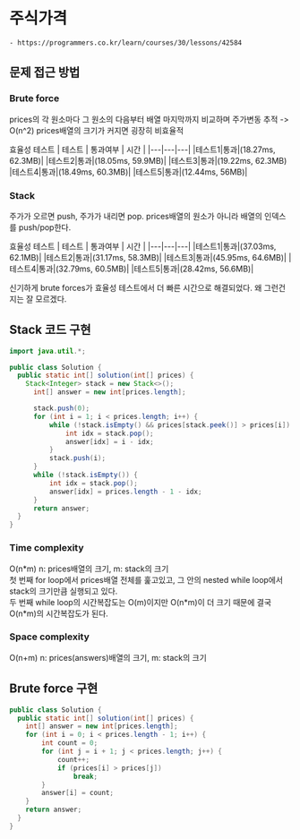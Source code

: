 # 주식가격
    - https://programmers.co.kr/learn/courses/30/lessons/42584

## 문제 접근 방법
### Brute force
prices의 각 원소마다 그 원소의 다음부터 배열 마지막까지 비교하며 주가변동 추적 -> O(n^2) prices배열의 크기가 커지면 굉장히 비효율적

효율성  테스트
| 테스트 | 통과여부  | 시간  |
|---|---|---|
|테스트1|통과|(18.27ms, 62.3MB)|
|테스트2|통과|(18.05ms, 59.9MB)|
|테스트3|통과|(19.22ms, 62.3MB)
|테스트4|통과|(18.49ms, 60.3MB)|
|테스트5|통과|(12.44ms, 56MB)|

### Stack
주가가 오르면 push, 주가가 내리면 pop. prices배열의 원소가 아니라 배열의 인덱스를 push/pop한다.

효율성  테스트
| 테스트 | 통과여부  | 시간  |
|---|---|---|
|테스트1|통과|(37.03ms, 62.1MB)|
|테스트2|통과|(31.17ms, 58.3MB)|
|테스트3|통과|(45.95ms, 64.6MB)|
|테스트4|통과|(32.79ms, 60.5MB)|
|테스트5|통과|(28.42ms, 56.6MB)|

신기하게 brute forces가 효율성 테스트에서 더 빠른 시간으로 해결되었다. 왜 그런건지는 잘 모르겠다.

## Stack 코드 구현
```java
import java.util.*;

public class Solution {
  public static int[] solution(int[] prices) {
    Stack<Integer> stack = new Stack<>();
      int[] answer = new int[prices.length];

      stack.push(0);
      for (int i = 1; i < prices.length; i++) {
          while (!stack.isEmpty() && prices[stack.peek()] > prices[i]) {
              int idx = stack.pop();
              answer[idx] = i - idx;
          }
          stack.push(i);
      }
      while (!stack.isEmpty()) {
          int idx = stack.pop();
          answer[idx] = prices.length - 1 - idx;
      }
      return answer;
  }
}
```

### Time complexity
O(n\*m) n: prices배열의 크기, m: stack의 크기   
첫 번째 for loop에서 prices배열 전체를 훑고있고, 그 안의 nested while loop에서 stack의 크기만큼 실행되고 있다.   
두 번째 while loop의 시간복잡도는 O(m)이지만 O(n\*m)이 더 크기 때문에 결국 O(n\*m)의 시간복잡도가 된다.

### Space complexity
O(n+m) n: prices(answers)배열의 크기, m: stack의 크기

## Brute force 구현
```java
public class Solution {
  public static int[] solution(int[] prices) {
    int[] answer = new int[prices.length];
    for (int i = 0; i < prices.length - 1; i++) {
        int count = 0;
        for (int j = i + 1; j < prices.length; j++) {
            count++;
            if (prices[i] > prices[j])
                break;
        }
        answer[i] = count;
    }
    return answer;
  }
}
```
